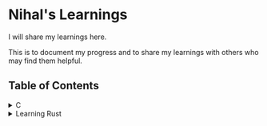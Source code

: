 # Nihal's Learnings

I will share my learnings here.

This is to document my progress and to share my learnings with others who may find them helpful.


## Table of Contents

<details>
<summary> C </summary>

- [Introduction](./Learning-C/Introduction.md)
- [History of Programming Languages in context of C](./Learning-C/History.md)
- [Variables](./Learning-C/Vairables.md)
- [Datatypes](./Learning-C/Datatypes.md)
- [Operators](./Learning-C/Operators/Operators.md)
- [Input and Output](./Learning-C/Input_Output.md)
- [Control Statements](./Learning-C/Control_Statements/Control_Statements.md)
- [Patterns](./Learning-C/Patterns.md)
- [Arrays](./Learning-C/Arrays/arrays.md)
- [Strings](./Learning-C/Strings.md)
- [Functions](./Learning-C/Functions/Functions.md)
- [Recursion](./Learning-C/Recursion/introduction.md)
- [Acknowledgements](./Learning-C/Acknowledgements.md)

</details>


<details>
<summary> Learning Rust </summary>

- [Introduction](./Learning-Rust/Introduction.md)
- [Match](./Learning-Rust/Match.md)
- [Traits and Generics](./Learning-Rust/Traits_and_Generics.md)
- [Acknowledgements](./Learning-Rust/Acknowledgements.md)

[//]: # (- [Python]&#40;./learning-python-index.md&#41;)
[//]: # (- [Java]&#40;#java&#41;)
[//]: # (- [JavaScript]&#40;#javascript&#41;)
